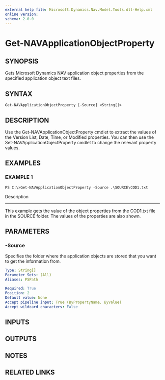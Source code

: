 ```yaml
---
external help file: Microsoft.Dynamics.Nav.Model.Tools.dll-Help.xml
online version: 
schema: 2.0.0
---
```


# Get-NAVApplicationObjectProperty

## SYNOPSIS
Gets Microsoft Dynamics NAV application object properties from the specified application object text files.

## SYNTAX

```
Get-NAVApplicationObjectProperty [-Source] <String[]>
```

## DESCRIPTION
Use the Get-NAVApplicationObjectProperty cmdlet to extract the values of the Version List, Date, Time, or Modified properties.
You can then use the Set-NAVApplicationObjectProperty cmdlet to change the relevant property values.

## EXAMPLES

### EXAMPLE 1
```
PS C:\>Get-NAVApplicationObjectProperty -Source .\SOURCE\COD1.txt
```

Description

-----------

This example gets the value of the object properties from the COD1.txt file in the SOURCE folder.
The values of the properties are also shown.

## PARAMETERS

### -Source
Specifies the folder where the application objects are stored that you want to get the information from.

```yaml
Type: String[]
Parameter Sets: (All)
Aliases: PSPath

Required: True
Position: 2
Default value: None
Accept pipeline input: True (ByPropertyName, ByValue)
Accept wildcard characters: False
```

## INPUTS

## OUTPUTS

## NOTES

## RELATED LINKS

